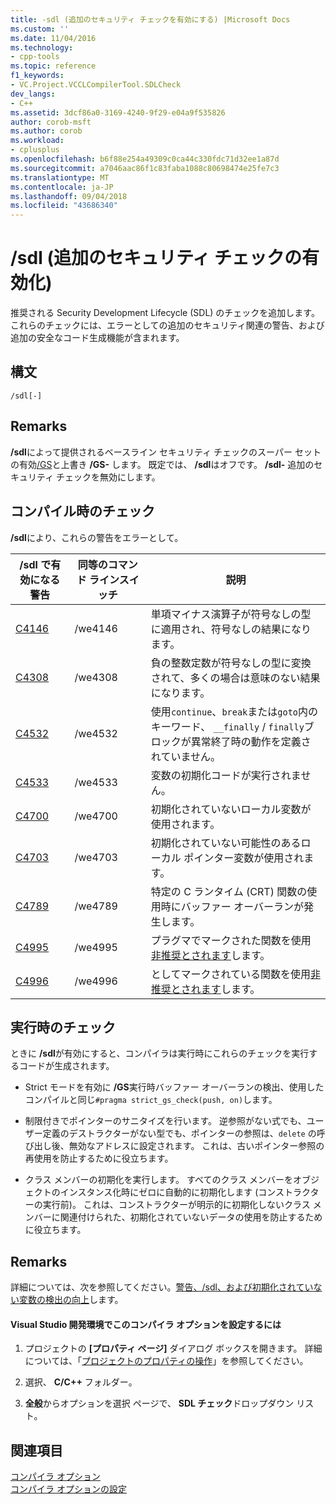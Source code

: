 ```yaml
---
title: -sdl (追加のセキュリティ チェックを有効にする) |Microsoft Docs
ms.custom: ''
ms.date: 11/04/2016
ms.technology:
- cpp-tools
ms.topic: reference
f1_keywords:
- VC.Project.VCCLCompilerTool.SDLCheck
dev_langs:
- C++
ms.assetid: 3dcf86a0-3169-4240-9f29-e04a9f535826
author: corob-msft
ms.author: corob
ms.workload:
- cplusplus
ms.openlocfilehash: b6f88e254a49309c0ca44c330fdc71d32ee1a87d
ms.sourcegitcommit: a7046aac86f1c83faba1088c80698474e25fe7c3
ms.translationtype: MT
ms.contentlocale: ja-JP
ms.lasthandoff: 09/04/2018
ms.locfileid: "43686340"
---
```

# <a name="sdl-enable-additional-security-checks"></a>/sdl (追加のセキュリティ チェックの有効化)
推奨される Security Development Lifecycle (SDL) のチェックを追加します。 これらのチェックには、エラーとしての追加のセキュリティ関連の警告、および追加の安全なコード生成機能が含まれます。  
  
## <a name="syntax"></a>構文  
  
```  
/sdl[-]  
```  
  
## <a name="remarks"></a>Remarks  
 **/sdl**によって提供されるベースライン セキュリティ チェックのスーパー セットの有効[/GS](../../build/reference/gs-buffer-security-check.md)と上書き **/GS-** します。 既定では、 **/sdl**はオフです。 **/sdl-** 追加のセキュリティ チェックを無効にします。  
  
## <a name="compile-time-checks"></a>コンパイル時のチェック  
 **/sdl**により、これらの警告をエラーとして。  
  
|/sdl で有効になる警告|同等のコマンド ラインスイッチ|説明|  
|------------------------------|-------------------------------------|-----------------|  
|[C4146](../../error-messages/compiler-warnings/compiler-warning-level-2-c4146.md)|/we4146|単項マイナス演算子が符号なしの型に適用され、符号なしの結果になります。|  
|[C4308](../../error-messages/compiler-warnings/compiler-warning-level-2-c4308.md)|/we4308|負の整数定数が符号なしの型に変換されて、多くの場合は意味のない結果になります。|  
|[C4532](../../error-messages/compiler-warnings/compiler-warning-level-1-c4532.md)|/we4532|使用`continue`、`break`または`goto`内のキーワード、 `__finally` / `finally`ブロックが異常終了時の動作を定義されていません。|  
|[C4533](../../error-messages/compiler-warnings/compiler-warning-level-1-c4533.md)|/we4533|変数の初期化コードが実行されません。|  
|[C4700](../../error-messages/compiler-warnings/compiler-warning-level-1-and-level-4-c4700.md)|/we4700|初期化されていないローカル変数が使用されます。|  
|[C4703](../../error-messages/compiler-warnings/compiler-warning-level-4-c4703.md)|/we4703|初期化されていない可能性のあるローカル ポインター変数が使用されます。|  
|[C4789](../../error-messages/compiler-warnings/compiler-warning-level-1-c4789.md)|/we4789|特定の C ランタイム (CRT) 関数の使用時にバッファー オーバーランが発生します。|  
|[C4995](../../error-messages/compiler-warnings/compiler-warning-level-3-c4995.md)|/we4995|プラグマでマークされた関数を使用[非推奨とされます](../../preprocessor/deprecated-c-cpp.md)します。|  
|[C4996](../../error-messages/compiler-warnings/compiler-warning-level-3-c4996.md)|/we4996|としてマークされている関数を使用[非推奨とされます](../../cpp/deprecated-cpp.md)します。|  
  
## <a name="runtime-checks"></a>実行時のチェック  
 ときに **/sdl**が有効にすると、コンパイラは実行時にこれらのチェックを実行するコードが生成されます。  
  
-   Strict モードを有効に **/GS**実行時バッファー オーバーランの検出、使用したコンパイルと同じ`#pragma strict_gs_check(push, on)`します。  
  
-   制限付きでポインターのサニタイズを行います。 逆参照がない式でも、ユーザー定義のデストラクターがない型でも、ポインターの参照は、`delete` の呼び出し後、無効なアドレスに設定されます。 これは、古いポインター参照の再使用を防止するために役立ちます。  
  
-   クラス メンバーの初期化を実行します。 すべてのクラス メンバーをオブジェクトのインスタンス化時にゼロに自動的に初期化します (コンストラクターの実行前)。 これは、コンストラクターが明示的に初期化しないクラス メンバーに関連付けられた、初期化されていないデータの使用を防止するために役立ちます。  
  
## <a name="remarks"></a>Remarks  
 詳細については、次を参照してください。[警告、/sdl、および初期化されていない変数の検出の向上](https://cloudblogs.microsoft.com/microsoftsecure/2012/06/06/warnings-sdl-and-improving-uninitialized-variable-detection/)します。  
  
#### <a name="to-set-this-compiler-option-in-the-visual-studio-development-environment"></a>Visual Studio 開発環境でこのコンパイラ オプションを設定するには  
  
1.  プロジェクトの **[プロパティ ページ]** ダイアログ ボックスを開きます。 詳細については、「[プロジェクトのプロパティの操作](../../ide/working-with-project-properties.md)」を参照してください。  
  
2.  選択、 **C/C++** フォルダー。  
  
3.  **全般**からオプションを選択 ページで、 **SDL チェック**ドロップダウン リスト。  
  
## <a name="see-also"></a>関連項目  
 [コンパイラ オプション](../../build/reference/compiler-options.md)   
 [コンパイラ オプションの設定](../../build/reference/setting-compiler-options.md)